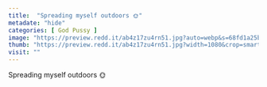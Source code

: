 ```yaml
---
title:  "Spreading myself outdoors 🌞"
metadate: "hide"
categories: [ God Pussy ]
image: "https://preview.redd.it/ab4z17zu4rn51.jpg?auto=webp&s=68fd1a25b4a10e587e2d151c3f72a531edd7a592"
thumb: "https://preview.redd.it/ab4z17zu4rn51.jpg?width=1080&crop=smart&auto=webp&s=59e0e540e3fcf543f13d9282e66cade769d6e9b8"
visit: ""
---
```

Spreading myself outdoors 🌞
